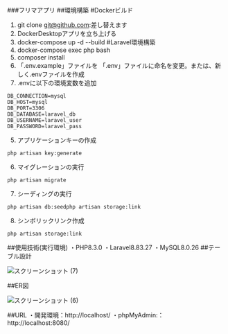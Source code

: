 ###フリマアプリ
##環境構築
#Dockerビルド
1. git clone git@github.com:差し替えます
2. DockerDesktopアプリを立ち上げる
3. docker-compose up -d --build
#Laravel環境構築
1. docker-compose exec php bash
2. composer install
3. 「.env.example」ファイルを 「.env」ファイルに命名を変更。または、新しく.envファイルを作成
4. .envに以下の環境変数を追加
```
DB_CONNECTION=mysql
DB_HOST=mysql
DB_PORT=3306
DB_DATABASE=laravel_db
DB_USERNAME=laravel_user
DB_PASSWORD=laravel_pass
```
5. アプリケーションキーの作成
```
php artisan key:generate
```
6. マイグレーションの実行
```
php artisan migrate
```
7. シーディングの実行
```
php artisan db:seedphp artisan storage:link
```
8. シンボリックリンク作成
```
php artisan storage:link
```
##使用技術(実行環境)
・PHP8.3.0
・Laravel8.83.27
・MySQL8.0.26
##テーブル設計

![スクリーンショット (7)](https://github.com/user-attachments/assets/5d37f340-d4e7-4086-a6de-0fe4e0cd102d)
				
##ER図

![スクリーンショット (6)](https://github.com/user-attachments/assets/32ecfcea-3194-416b-bc0e-98141921ce1f)

##URL
・開発環境：http://localhost/
・phpMyAdmin:：http://localhost:8080/

